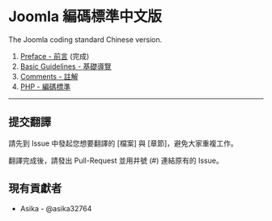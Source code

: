 Joomla 編碼標準中文版
=============================

The Joomla coding standard Chinese version.

1. [Preface - 前言](preface.md) (完成)
2. [Basic Guidelines - 基礎導覽](basic-guidelines.md)
3. [Comments - 註解](comments.md)
4. [PHP - 編碼標準](php.md)

-----

## 提交翻譯 

請先到 Issue 中發起您想要翻譯的 [檔案] 與 [章節]，避免大家重複工作。

翻譯完成後，請發出 Pull-Request 並用井號 (#) 連結原有的 Issue。

## 現有貢獻者

* Asika - @asika32764
